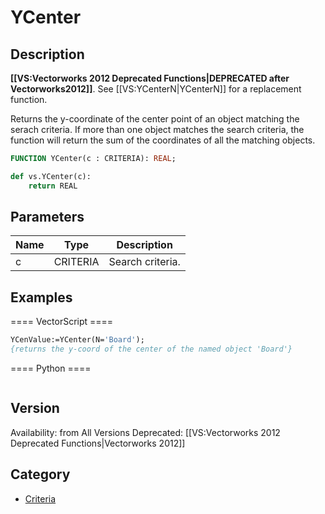 # YCenter

## Description
<b>[[VS:Vectorworks 2012 Deprecated Functions|DEPRECATED after Vectorworks2012]]</b>. See [[VS:YCenterN|YCenterN]] for a replacement function.


Returns the y-coordinate of the center point of an object matching the serach criteria. If more than one object matches the search criteria, the function will return the sum of the coordinates of all the matching objects.

```pascal
FUNCTION YCenter(c : CRITERIA): REAL;
```

```python
def vs.YCenter(c):
    return REAL
```

## Parameters
|Name|Type|Description|
|---|---|---|
|c|CRITERIA|Search criteria.|

## Examples
==== VectorScript ====
```pascal
YCenValue:=YCenter(N='Board');
{returns the y-coord of the center of the named object 'Board'}
```
==== Python ====
```python

```

## Version
Availability: from All Versions
Deprecated: [[VS:Vectorworks 2012 Deprecated Functions|Vectorworks 2012]]

## Category
* [Criteria](../Categories/Criteria.md)
